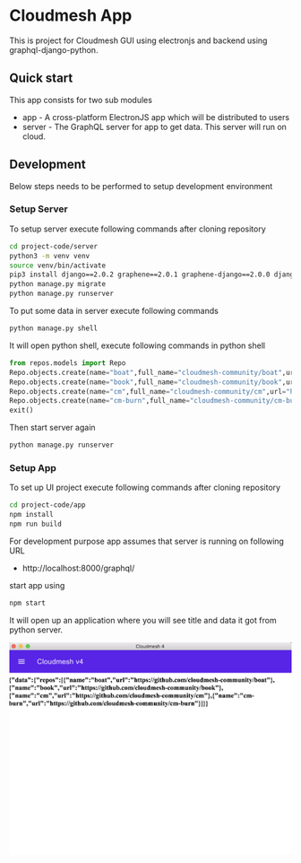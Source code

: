 # Cloudmesh App #

This is project for Cloudmesh GUI using electronjs and backend using graphql-django-python.

## Quick start

This app consists for two sub modules

* app - A cross-platform ElectronJS app which will be distributed to users
* server - The GraphQL server for app to get data. This server will run on cloud.

## Development

Below steps needs to be performed to setup development environment

### Setup Server

To setup server execute following commands after cloning repository

```bash
cd project-code/server
python3 -m venv venv
source venv/bin/activate
pip3 install django==2.0.2 graphene==2.0.1 graphene-django==2.0.0 django-filter==1.1.0 django-graphql-jwt==0.1.5
python manage.py migrate
python manage.py runserver
```

To put some data in server execute following commands

```bash
python manage.py shell
```

It will open python shell, execute following commands in python shell

```python
from repos.models import Repo
Repo.objects.create(name="boat",full_name="cloudmesh-community/boat",url="https://github.com/cloudmesh-community/boat",description="S.T.A.R. boat")
Repo.objects.create(name="book",full_name="cloudmesh-community/book",url="https://github.com/cloudmesh-community/book",description="Gregor von Laszewski")
Repo.objects.create(name="cm",full_name="cloudmesh-community/cm",url="https://github.com/cloudmesh-community/cm",description="Cloudmesh v4")
Repo.objects.create(name="cm-burn",full_name="cloudmesh-community/cm-burn",url="https://github.com/cloudmesh-community/cm-burn",description="Burns many SD cards so we can build a Raspberry PI cluster")
exit()
```

Then start server again

```bash
python manage.py runserver
```

### Setup App

To set up UI project execute following commands after cloning repository

```bash
cd project-code/app
npm install
npm run build
```

For development purpose app assumes that server is running on following URL

* http://localhost:8000/graphql/

start app using

```bash
npm start
```

It will open up an application where you will see title and data it got from python server.

<kbd>![](../project-paper/images/sample.png)</kbd>
